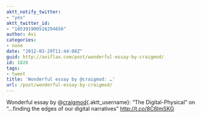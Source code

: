 ```yaml
---
aktt_notify_twitter:
- "yes"
aktt_twitter_id:
- "185391900516294656"
author: Avi
categories:
- none
date: "2012-03-29T11:44:08Z"
guid: http://aviflax.com/post/wonderful-essay-by-craigmod/
id: 1826
tags:
- tweet
title: 'Wonderful essay by @craigmod: …'
url: /post/wonderful-essay-by-craigmod/
---
```

Wonderful essay by @[craigmod](http://twitter.com/craigmod){.aktt_username}: “The Digital-Physical” on “…finding the edges of our digital narratives” <a href="http://t.co/8C6ImSKG" rel="nofollow">http://t.co/8C6ImSKG</a>